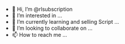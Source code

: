 - 👋 Hi, I’m @rlsubscription
- 👀 I’m interested in ...
- 🌱 I’m currently learning and selling Script ...
- 💞️ I’m looking to collaborate on ...
- 📫 How to reach me ...

<!---
rlsubscription/rlsubscription is a ✨ special ✨ repository because its `README.md` (this file) appears on your GitHub profile.
You can click the Preview link to take a look at your changes.
--->
